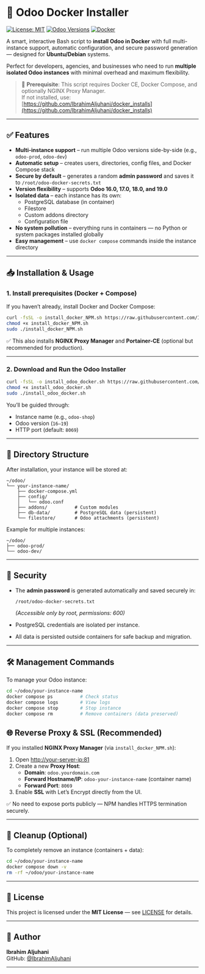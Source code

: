 # 🐳 Odoo Docker Installer

[![License: MIT](https://img.shields.io/badge/License-MIT-blue.svg)](LICENSE)
[![Odoo Versions](https://img.shields.io/badge/Odoo-16%20|%2017%20|%2018%20|%2019-blueviolet)]()
[![Docker](https://img.shields.io/badge/Docker-Ready-2496ED.svg?logo=docker)]()

A smart, interactive Bash script to **install Odoo in Docker** with full multi-instance support, automatic configuration, and secure password generation — designed for **Ubuntu/Debian** systems.

Perfect for developers, agencies, and businesses who need to run **multiple isolated Odoo instances** with minimal overhead and maximum flexibility.

> 🔗 **Prerequisite**: This script requires Docker CE, Docker Compose, and optionally NGINX Proxy Manager.  
> If not installed, use: [https://github.com/IbrahimAljuhani/docker_installs](https://github.com/IbrahimAljuhani/docker_installs)

---

## ✅ Features

- **Multi-instance support** – run multiple Odoo versions side-by-side (e.g., `odoo-prod`, `odoo-dev`)
- **Automatic setup** – creates users, directories, config files, and Docker Compose stack
- **Secure by default** – generates a random **admin password** and saves it to `/root/odoo-docker-secrets.txt`
- **Version flexibility** – supports **Odoo 16.0, 17.0, 18.0, and 19.0**
- **Isolated data** – each instance has its own:
  - PostgreSQL database (in container)
  - Filestore
  - Custom addons directory
  - Configuration file
- **No system pollution** – everything runs in containers — no Python or system packages installed globally
- **Easy management** – use `docker compose` commands inside the instance directory

---

## 📥 Installation & Usage

### 1. Install prerequisites (Docker + Compose)

If you haven’t already, install Docker and Docker Compose:

```bash
curl -fsSL -o install_docker_NPM.sh https://raw.githubusercontent.com/IbrahimAljuhani/docker_installs/main/install_docker_NPM.sh
chmod +x install_docker_NPM.sh
sudo ./install_docker_NPM.sh
```

✅ This also installs **NGINX Proxy Manager** and **Portainer-CE** (optional but recommended for production).

---

### 2. Download and Run the Odoo Installer

```bash
curl -fsSL -o install_odoo_docker.sh https://raw.githubusercontent.com/IbrahimAljuhani/InstallOdooScript/main/install_odoo_docker/install_odoo_docker.sh
chmod +x install_odoo_docker.sh
sudo ./install_odoo_docker.sh
```

You’ll be guided through:
- Instance name (e.g., `odoo-shop`)
- Odoo version (`16–19`)
- HTTP port (default: `8069`)

---

## 📁 Directory Structure

After installation, your instance will be stored at:

```
~/odoo/
└── your-instance-name/
    ├── docker-compose.yml
    ├── config/
    │   └── odoo.conf
    ├── addons/          # Custom modules
    ├── db-data/         # PostgreSQL data (persistent)
    └── filestore/       # Odoo attachments (persistent)
```

Example for multiple instances:
```
~/odoo/
├── odoo-prod/
└── odoo-dev/
```

---

## 🔐 Security

- The **admin password** is generated automatically and saved securely in:

  ```
  /root/odoo-docker-secrets.txt
  ```

  *(Accessible only by root, permissions: 600)*

- PostgreSQL credentials are isolated per instance.  
- All data is persisted outside containers for safe backup and migration.

---

## 🛠️ Management Commands

To manage your Odoo instance:

```bash
cd ~/odoo/your-instance-name
docker compose ps          # Check status
docker compose logs        # View logs
docker compose stop        # Stop instance
docker compose rm          # Remove containers (data preserved)
```

## 🌐 Reverse Proxy & SSL (Recommended)

If you installed **NGINX Proxy Manager** (via `install_docker_NPM.sh`):

1. Open [http://your-server-ip:81](http://your-server-ip:81)
2. Create a new **Proxy Host**:
   - **Domain**: `odoo.yourdomain.com`
   - **Forward Hostname/IP**: `odoo-your-instance-name` (container name)
   - **Forward Port**: `8069`
3. Enable **SSL** with Let’s Encrypt directly from the UI.

✅ No need to expose ports publicly — NPM handles HTTPS termination securely.

---

## 🧹 Cleanup (Optional)

To completely remove an instance (containers + data):

```bash
cd ~/odoo/your-instance-name
docker compose down -v
rm -rf ~/odoo/your-instance-name
```

---

## 📜 License

This project is licensed under the **MIT License** — see [LICENSE](LICENSE) for details.

---

## 🙌 Author

**Ibrahim Aljuhani**  
GitHub: [@IbrahimAljuhani](https://github.com/IbrahimAljuhani)

---


<!--
Tags: Odoo, Docker, Installer, Bash, DevOps, Ubuntu, Debian, NGINX Proxy Manager, Odoo Docker Compose
-->
